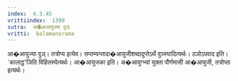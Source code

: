 ```yaml
---
index:  4.3.45
vrittiindex:  1399
sutra:  आ�आआयुज्या वुञ्
vritti:  balamanorama 
---
```


आ�आयुज्या वुञ्। तत्रोप्य इत्येव। सप्तम्यन्तादा�आयुजीशब्दादुप्तेऽर्थे वुञ्स्यादित्यर्थः। ठञोऽपवाद इति। `कालाट्ठ'ञिति विहितस्येत्यर्थः। आ�आयुजका इति। अ�आयुग्भ्यां युक्ता पौर्णमासी आ�आयुजी, तत्रोप्ता इत्यर्थः। 


